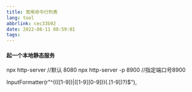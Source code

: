 ```yaml
---
title: 常用命令行列表
lang: tool
abbrlink: cec33b92
date: 2022-08-11 08:59:01
tags:
---
```


 #### 起一个本地静态服务
 npx http-server //默认 8080
 npx http-server -p 8900 //指定端口号8900

 InputFormatter(r"^((([1-9])|([1-9][0-9]))(.[1-9])?)$"),
